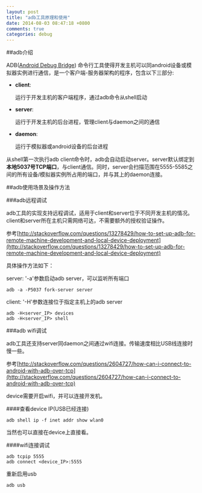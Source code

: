 ```yaml
---
layout: post
title: "adb工具原理和使用"
date: 2014-08-03 08:47:18 +0800
comments: true
categories: debug
---
```


##adb介绍

ADB([Android Debug Bridge](http://developer.android.com/tools/help/adb.html))
命令行工具使得开发主机可以同android设备或模拟器实例进行通信，是一个客户端-服务器架构的程序，包含以下三部分:

- **client**:

    运行于开发主机的客户端程序，通过adb命令从shell启动

- **server**:

    运行于开发主机的后台进程，管理client与daemon之间的通信

- **daemon**:

    运行于模拟器或android设备的后台进程

从shell第一次执行adb client命令时，adb会自动启动server。server默认绑定到**本地5037号TCP端口**，与client通信。同时，server会扫描范围在5555-5585之间的所有设备/模拟器实例所占用的端口，并与其上的daemon连接。

##adb使用场景及操作方法

###adb远程调试

adb工具的实现支持远程调试，适用于client和server位于不同开发主机的情况。
client和server所在主机只需网络可达，不需要额外的授权验证操作。

参考[http://stackoverflow.com/questions/13278429/how-to-set-up-adb-for-remote-machine-development-and-local-device-deployment](http://stackoverflow.com/questions/13278429/how-to-set-up-adb-for-remote-machine-development-and-local-device-deployment)

具体操作方法如下：

server: '-a'参数启动adb server，可以监听所有端口

    adb -a -P5037 fork-server server

client: '-H'参数连接位于指定主机上的adb server

    adb -H<server_IP> devices
    adb -H<server_IP> shell

###adb wifi调试

adb工具还支持server同daemon之间通过wifi连接。传输速度相比USB线连接时慢一些。

参考[http://stackoverflow.com/questions/2604727/how-can-i-connect-to-android-with-adb-over-tcp](http://stackoverflow.com/questions/2604727/how-can-i-connect-to-android-with-adb-over-tcp)

device需要开启wifi，并可以连接开发机。

####查看device IP(USB已经连接)

    adb shell ip -f inet addr show wlan0

当然也可以直接在device上直接看。

####wifi连接调试

    adb tcpip 5555
    adb connect <device_IP>:5555

重新启用usb

    adb usb

